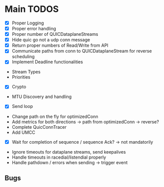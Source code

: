 # Main TODOS

- [x] Proper Logging
- [x] Proper error handling
- [x] Proper number of QUICDataplaneStreams
- [x] Hide quic go not a udp conn message
- [x] Return proper numbers of Read/Write from API
- [x] Communicate paths from conn to QUICDataplaneStream for reverse scheduling
- [x] Implement Deadline functionalities
- Stream Types
- Priorities
- [x] Crypto
- MTU Discovery and handling
- [x] Send loop
- Change path on the fly for optimizedConn
- Add metrics for both directions -> path from optimizedConn -> reverse?
- Complete QuicConnTracer
- Add UMCC
- [x] Wait for completion of sequence / sequence Ack? -> not mandatorily
- Ignore timeouts for dataplane streams, send keepalives
- Handle timeouts in racedial/listendial properly
- Handle pathdown / errors when sending -> trigger event

## Bugs